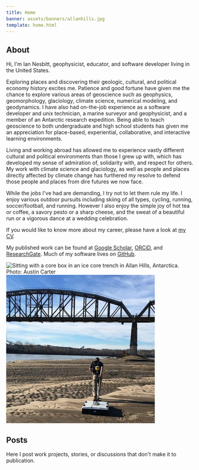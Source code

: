 ```yaml
---
title: Home
banner: assets/banners/allanhills.jpg
template: home.html
---
```


<h2 id="about">About</h2>

<div class="flex-container">
<div id="about-text">

Hi, I'm Ian Nesbitt, geophysicist, educator, and software developer living in the United States.

Exploring places and discovering their geologic, cultural, and political economy history excites me.
Patience and good fortune have given me the chance to explore various areas of geoscience such as geophysics, geomorphology, glaciology, climate science, numerical modeling, and geodynamics. I have also had on-the-job experience as a software developer and unix technician, a marine surveyor and geophysicist, and a member of an Antarctic research expedition. Being able to teach geoscience to both undergraduate and high school students has given me an appreciation for place-based, experiential, collaborative, and interactive learning environments.

Living and working abroad has allowed me to experience vastly different cultural and political environments than those I grew up with, which has developed my sense of admiration of, solidarity with, and respect for others. My work with climate science and glaciology, as well as people and places directly affected by climate change has furthered my resolve to defend those people and places from dire futures we now face.

While the jobs I've had are demanding, I try not to let them rule my life. I enjoy various outdoor pursuits including skiing of all types, cycling, running, soccer/football, and running. However I also enjoy the simple joy of hot tea or coffee, a savory pesto or a sharp cheese, and the sweat of a beautiful run or a vigorous dance at a wedding celebration.

If you would like to know more about my career, please have a look at <a href="https://github.com/iannesbitt/cv/raw/main/_output/cv.pdf" target="_blank" type="application/pdf" rel="external noopener noreferrer">my CV</a>.

My published work can be found at [Google Scholar](https://scholar.google.com/citations?user=voGZIlIAAAAJ&hl=en), [ORCiD](https://orcid.org/0000-0001-5828-6070), and [ResearchGate](https://www.researchgate.net/profile/Ian_Nesbitt3). Much of my software lives on [GitHub](https://github.com/iannesbitt).

</div>
<div id="about-image">
<img title="Sitting with a core box in an ice core trench in Allan Hills, Antarctica. Photo: Austin Carter" src="/assets/antarctic_portrait.png">
<img title="Performing a ground-penetrating radar survey of a sand bar downstream of the Sibley Railroad Bridge in Sibley, MO. Photo: Matt Art" src="/assets/sibley.jpg">
</div>
</div>

<h2 id="posts">Posts</h2>

Here I post work projects, stories, or discussions that don't make it to publication.
